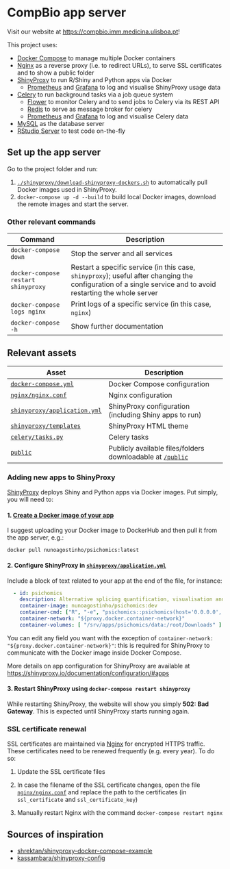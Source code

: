 # CompBio app server

Visit our website at https://compbio.imm.medicina.ulisboa.pt!

This project uses:
- [Docker Compose][] to manage multiple Docker containers
- [Nginx][] as a reverse proxy (i.e. to redirect URLs), to serve SSL
certificates and to show a public folder
- [ShinyProxy][] to run R/Shiny and Python apps via Docker
  - [Prometheus][] and [Grafana][] to log and visualise ShinyProxy usage data
- [Celery][] to run background tasks via a job queue system
  - [Flower][] to monitor Celery and to send jobs to Celery via its REST API
  - [Redis][] to serve as message broker for celery
  - [Prometheus][] and [Grafana][] to log and visualise Celery data
- [MySQL][] as the database server
- [RStudio Server][] to test code on-the-fly

[Docker Compose]: https://docs.docker.com/compose/
[ShinyProxy]: https://shinyproxy.io
[Grafana]: https://grafana.com
[Celery]: https://docs.celeryproject.org/
[Flower]: https://flower.readthedocs.io/en/latest/
[Redis]: https://redis.io
[Prometheus]: https://prometheus.io
[MySQL]: https://www.mysql.com
[RStudio Server]: https://www.rstudio.com/products/rstudio/
[Nginx]: https://nginx.org

## Set up the app server

Go to the project folder and run:

1. [`./shinyproxy/download-shinyproxy-dockers.sh`][downloadDockers] to
automatically pull Docker images used in ShinyProxy.
2. `docker-compose up -d --build` to build local Docker images, download the
remote images and start the server.

[downloadDockers]: shinyproxy/download-shinyproxy-dockers.sh

### Other relevant commands

Command                             | Description                     
----------------------------------- | --------------------------------
`docker-compose down`               | Stop the server and all services
`docker-compose restart shinyproxy` | Restart a specific service (in this case, `shinyproxy`); useful after changing the configuration of a single service and to avoid restarting the whole server
`docker-compose logs nginx`         | Print logs of a specific service (in this case, `nginx`)
`docker-compose -h`                 | Show further documentation

## Relevant assets

Asset                                                      | Description
---------------------------------------------------------- | --------------------------------------------------------------------
[`docker-compose.yml`](docker-compose.yml)                 | Docker Compose configuration
[`nginx/nginx.conf`](nginx/nginx.conf)                     | Nginx configuration
[`shinyproxy/application.yml`](shinyproxy/application.yml) | ShinyProxy configuration (including Shiny apps to run)
[`shinyproxy/templates`](shinyproxy/templates)             | ShinyProxy HTML theme
[`celery/tasks.py`](celery/tasks.py)                       | Celery tasks
[`public`](public)                                         | Publicly available files/folders downloadable at [`/public`][public]

[public]: https://compbio.imm.medicina.ulisboa.pt/public

### Adding new apps to ShinyProxy

[ShinyProxy][] deploys Shiny and Python apps via Docker images. Put simply,
you will need to:

#### 1. [Create a Docker image of your app][deploying]

I suggest uploading your Docker image to DockerHub and then pull it from
the app server, e.g.:

```
docker pull nunoagostinho/psichomics:latest
```

[Deploying]: https://shinyproxy.io/documentation/deploying-apps/

#### 2. Configure ShinyProxy in [`shinyproxy/application.yml`](shinyproxy/application.yml)

Include a block of text related to your app at the end of the file, for
instance:

```yml
  - id: psichomics
    description: Alternative splicing quantification, visualisation and analysis
    container-image: nunoagostinho/psichomics:dev
    container-cmd: ["R", "-e", "psichomics::psichomics(host='0.0.0.0', port=3838, shinyproxy=TRUE)"]
    container-network: "${proxy.docker.container-network}"
    container-volumes: [ "/srv/apps/psichomics/data:/root/Downloads" ]
```

You can edit any field you want with the exception of
`container-network: "${proxy.docker.container-network}"`: this is required for
ShinyProxy to communicate with the Docker image inside Docker Compose.

More details on app configuration for ShinyProxy are available at
https://shinyproxy.io/documentation/configuration/#apps

#### 3. Restart ShinyProxy using `docker-compose restart shinyproxy`

While restarting ShinyProxy, the website will show you simply **502: Bad Gateway**.
This is expected until ShinyProxy starts running again.

### SSL certificate renewal

SSL certificates are maintained via [Nginx][] for encrypted HTTPS traffic. These
certificates need to be renewed frequently (e.g. every year). To do so:

1. Update the SSL certificate files

2. In case the filename of the SSL certificate changes, open the file
[`nginx/nginx.conf`](nginx/nginx.conf) and replace the path to the certificates
(in `ssl_certificate` and `ssl_certificate_key`)

3. Manually restart Nginx with the command `docker-compose restart nginx`

## Sources of inspiration

- [shrektan/shinyproxy-docker-compose-example][shrektan]
- [kassambara/shinyproxy-config][kassambra]

[shrektan]: https://github.com/shrektan/shinyproxy-docker-compose-example
[kassambra]: https://github.com/kassambara/shinyproxy-config

